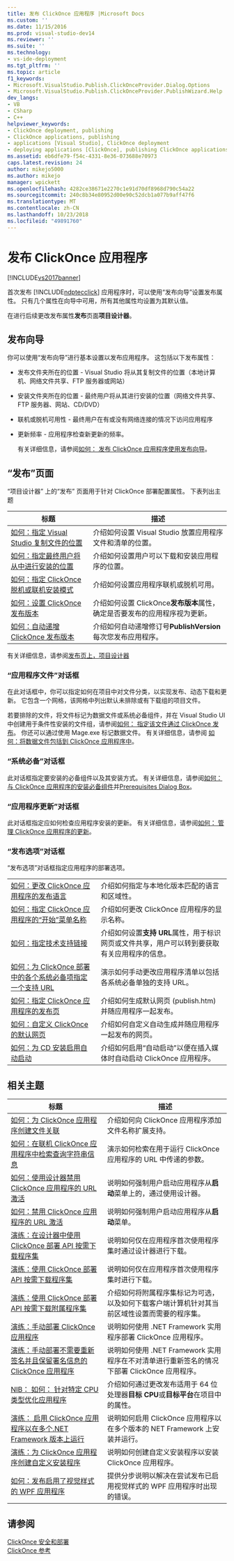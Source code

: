 ```yaml
---
title: 发布 ClickOnce 应用程序 |Microsoft Docs
ms.custom: ''
ms.date: 11/15/2016
ms.prod: visual-studio-dev14
ms.reviewer: ''
ms.suite: ''
ms.technology:
- vs-ide-deployment
ms.tgt_pltfrm: ''
ms.topic: article
f1_keywords:
- Microsoft.VisualStudio.Publish.ClickOnceProvider.Dialog.Options
- Microsoft.VisualStudio.Publish.ClickOnceProvider.PublishWizard.Help
dev_langs:
- VB
- CSharp
- C++
helpviewer_keywords:
- ClickOnce deployment, publishing
- ClickOnce applications, publishing
- applications [Visual Studio], ClickOnce deployment
- deploying applications [ClickOnce], publishing ClickOnce applications
ms.assetid: eb6dfe79-f54c-4331-8e36-073688e70973
caps.latest.revision: 24
author: mikejo5000
ms.author: mikejo
manager: wpickett
ms.openlocfilehash: 4282ce38671e2270c1e91d70df8968d790c54a22
ms.sourcegitcommit: 240c8b34e80952d00e90c52dcb1a077b9aff47f6
ms.translationtype: MT
ms.contentlocale: zh-CN
ms.lasthandoff: 10/23/2018
ms.locfileid: "49891760"
---
```

# <a name="publishing-clickonce-applications"></a>发布 ClickOnce 应用程序
[!INCLUDE[vs2017banner](../includes/vs2017banner.md)]

首次发布 [!INCLUDE[ndptecclick](../includes/ndptecclick-md.md)] 应用程序时，可以使用“发布向导”设置发布属性。 只有几个属性在向导中可用，所有其他属性均设置为其默认值。  
  
 在进行后续更改发布属性**发布**页面**项目设计器**。  
  
## <a name="publish-wizard"></a>发布向导  
 你可以使用“发布向导”进行基本设置以发布应用程序。 这包括以下发布属性：  
  
- 发布文件夹所在的位置 - Visual Studio 将从其复制文件的位置（本地计算机、网络文件共享、FTP 服务器或网站）  
  
- 安装文件夹所在的位置 - 最终用户将从其进行安装的位置（网络文件共享、FTP 服务器、网站、CD/DVD）  
  
- 联机或脱机可用性 - 最终用户在有或没有网络连接的情况下访问应用程序  
  
- 更新频率 - 应用程序检查新更新的频率。  
  
  有关详细信息，请参阅[如何： 发布 ClickOnce 应用程序使用发布向导](../deployment/how-to-publish-a-clickonce-application-using-the-publish-wizard.md)。  
  
## <a name="publish-page"></a>“发布”页面  
 “项目设计器”  上的“发布”  页面用于针对 ClickOnce 部署配置属性。 下表列出主题  
  
|标题|描述|  
|-----------|-----------------|  
|[如何：指定 Visual Studio 复制文件的位置](../deployment/how-to-specify-where-visual-studio-copies-the-files.md)|介绍如何设置 Visual Studio 放置应用程序文件和清单的位置。|  
|[如何：指定最终用户将从中进行安装的位置](../deployment/how-to-specify-the-location-where-end-users-will-install-from.md)|介绍如何设置用户可以下载和安装应用程序的位置。|  
|[如何：指定 ClickOnce 脱机或联机安装模式](../deployment/how-to-specify-the-clickonce-offline-or-online-install-mode.md)|介绍如何设置应用程序联机或脱机可用。|  
|[如何：设置 ClickOnce 发布版本](../deployment/how-to-set-the-clickonce-publish-version.md)|介绍如何设置 ClickOnce**发布版本**属性，确定是否要发布的应用程序视为更新。|  
|[如何：自动递增 ClickOnce 发布版本](../deployment/how-to-automatically-increment-the-clickonce-publish-version.md)|介绍如何自动递增修订号**PublishVersion**每次您发布应用程序。|  
  
 有关详细信息，请参阅[发布页上，项目设计器](../ide/reference/publish-page-project-designer.md)  
  
### <a name="application-files-dialog-box"></a>“应用程序文件”对话框  
 在此对话框中，你可以指定如何在项目中对文件分类，以实现发布、动态下载和更新。 它包含一个网格，该网格中列出默认未排除或有下载组的项目文件。  
  
 若要排除的文件，将文件标记为数据文件或系统必备组件，并在 Visual Studio UI 中创建用于条件性安装的文件组，请参阅[如何： 指定该文件通过 ClickOnce 发布](../deployment/how-to-specify-which-files-are-published-by-clickonce.md)。 你还可以通过使用 Mage.exe 标记数据文件。 有关详细信息，请参阅 [如何：将数据文件包括到 ClickOnce 应用程序中](../deployment/how-to-include-a-data-file-in-a-clickonce-application.md)。  
  
### <a name="prerequisites-dialog-box"></a>“系统必备”对话框  
 此对话框指定要安装的必备组件以及其安装方式。 有关详细信息，请参阅[如何： 与 ClickOnce 应用程序的安装必备组件](../deployment/how-to-install-prerequisites-with-a-clickonce-application.md)并[Prerequisites Dialog Box](../ide/reference/prerequisites-dialog-box.md)。  
  
### <a name="application-updates-dialog-box"></a>“应用程序更新”对话框  
 此对话框指定应如何检查应用程序安装的更新。 有关详细信息，请参阅[如何： 管理 ClickOnce 应用程序的更新](../deployment/how-to-manage-updates-for-a-clickonce-application.md)。  
  
### <a name="publish-options-dialog-box"></a>“发布选项”对话框  
 “发布选项”对话框指定应用程序的部署选项。  
  
|||  
|-|-|  
|[如何：更改 ClickOnce 应用程序的发布语言](../deployment/how-to-change-the-publish-language-for-a-clickonce-application.md)|介绍如何指定与本地化版本匹配的语言和区域性。|  
|[如何：指定 ClickOnce 应用程序的“开始”菜单名称](../deployment/how-to-specify-a-start-menu-name-for-a-clickonce-application.md)|介绍如何更改 ClickOnce 应用程序的显示名称。|  
|[如何：指定技术支持链接](../deployment/how-to-specify-a-link-for-technical-support.md)|介绍如何设置**支持 URL**属性，用于标识网页或文件共享，用户可以转到要获取有关应用程序的信息。|  
|[如何：为 ClickOnce 部署中的各个系统必备项指定一个支持 URL](../deployment/how-to-specify-a-support-url-for-individual-prerequisites-in-a-clickonce-deployment.md)|演示如何手动更改应用程序清单以包括各系统必备单独的支持 URL。|  
|[如何：指定 ClickOnce 应用程序的发布页](../deployment/how-to-specify-a-publish-page-for-a-clickonce-application.md)|介绍如何生成默认网页 (publish.htm) 并随应用程序一起发布。|  
|[如何：自定义 ClickOnce 的默认网页](../deployment/how-to-customize-the-default-web-page-for-a-clickonce-application.md)|介绍如何自定义自动生成并随应用程序一起发布的网页。|  
|[如何：为 CD 安装启用自动启动](../deployment/how-to-enable-autostart-for-cd-installations.md)|介绍如何启用“自动启动”以便在插入媒体时自动启动 ClickOnce 应用程序。|  
  
## <a name="related-topics"></a>相关主题  
  
|标题|描述|  
|-----------|-----------------|  
|[如何：为 ClickOnce 应用程序创建文件关联](../deployment/how-to-create-file-associations-for-a-clickonce-application.md)|介绍如何向 ClickOnce 应用程序添加文件名称扩展支持。|  
|[如何：在联机 ClickOnce 应用程序中检索查询字符串信息](../deployment/how-to-retrieve-query-string-information-in-an-online-clickonce-application.md)|演示如何检索在用于运行 ClickOnce 应用程序的 URL 中传递的参数。|  
|[如何：使用设计器禁用 ClickOnce 应用程序的 URL 激活](../deployment/how-to-disable-url-activation-of-clickonce-applications-by-using-the-designer.md)|说明如何强制用户启动应用程序从**启动**菜单上的，通过使用设计器。|  
|[如何：禁用 ClickOnce 应用程序的 URL 激活](../deployment/how-to-disable-url-activation-of-clickonce-applications.md)|说明如何强制用户启动应用程序从**启动**菜单。|  
|[演练：在设计器中使用 ClickOnce 部署 API 按需下载程序集](../deployment/walkthrough-downloading-assemblies-on-demand-with-the-clickonce-deployment-api-using-the-designer.md)|说明如何仅在应用程序首次使用程序集时通过设计器进行下载。|  
|[演练：使用 ClickOnce 部署 API 按需下载程序集](../deployment/walkthrough-downloading-assemblies-on-demand-with-the-clickonce-deployment-api.md)|说明如何仅在应用程序首次使用程序集时进行下载。|  
|[演练：使用 ClickOnce 部署 API 按需下载附属程序集](../deployment/walkthrough-downloading-satellite-assemblies-on-demand-with-the-clickonce-deployment-api.md)|介绍如何将附属程序集标记为可选，以及如何下载客户端计算机针对其当前区域性设置而需要的程序集。|  
|[演练：手动部署 ClickOnce 应用程序](../deployment/walkthrough-manually-deploying-a-clickonce-application.md)|说明如何使用 .NET Framework 实用程序部署 ClickOnce 应用程序。|  
|[演练：手动部署不需要重新签名并且保留署名信息的 ClickOnce 应用程序](../deployment/walkthrough-manually-deploying-a-clickonce-application-that-does-not-require-re-signing-and-that-preserves-branding-information.md)|说明如何使用 .NET Framework 实用程序在不对清单进行重新签名的情况下部署 ClickOnce 应用程序。|  
|[NIB： 如何： 针对特定 CPU 类型优化应用程序](http://msdn.microsoft.com/en-us/294a75d2-4279-4b72-8298-2bea05be907a)|介绍如何通过更改发布适用于 64 位处理器**目标 CPU**或**目标平台**在项目中的属性。|  
|[演练： 启用 ClickOnce 应用程序以在多个.NET Framework 版本上运行](http://msdn.microsoft.com/en-us/7f4383af-ed87-4853-b4d4-02a3967a5fd9)|说明如何启用 ClickOnce 应用程序以在多个版本的 NET Framework 上安装并运行。|  
|[演练：为 ClickOnce 应用程序创建自定义安装程序](../deployment/walkthrough-creating-a-custom-installer-for-a-clickonce-application.md)|说明如何创建自定义安装程序以安装 ClickOnce 应用程序。|  
|[如何：发布启用了视觉样式的 WPF 应用程序](../deployment/how-to-publish-a-wpf-application-with-visual-styles-enabled.md)|提供分步说明以解决在尝试发布已启用视觉样式的 WPF 应用程序时出现的错误。|  
  
## <a name="see-also"></a>请参阅  
 [ClickOnce 安全和部署](../deployment/clickonce-security-and-deployment.md)   
 [ClickOnce 参考](../deployment/clickonce-reference.md)



